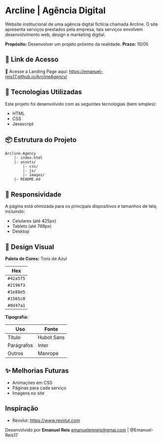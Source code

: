 # Arcline | Agência Digital

Website institucional de uma agência digital fictícia chamada Arcline. O site apresenta serviços prestados pela empresa, tais serviços envolvem desenvolvimento web, design e marketing digital.

**Propósito:** Desenvolver um projeto próximo da realidade.
**Prazo:** 10/05

## 🔗 Link de Acesso

🔗 Acesse a Landing Page aqui: https://emanuel-reis17.github.io/ArclineAgency/

## 🚀 Tecnologias Utilizadas

Este projeto foi desenvolvido com as seguintes tecnologias (bem simples):

- HTML
- CSS
- Javascript

##  📦  Estrutura do Projeto

```plaintext
Arcline-Agency
    |- index.html
    |- assets/
        |- css/
        |- js/
        |- images/
    |- README.md
```


## 📲 Responsividade

A página está otimizada para os principais dispositivos e tamanhos de tela, incluindo:

- Celulares (até 425px)
- Tablets (até 768px)
- Desktop

## 🎨 Design Visual

**Paleta de Cores:** Tons de Azul

| Hex       |
| --------- |
| `#42a5f5` |
| `#2196f3` |
| `#1e88e5` |
| `#1565c0` |
| `#0d47a1` |

**Tipografia:**

| Uso        | Fonte      |
| ---------- | ---------- |
| Título     | Hubot Sans |
| Parágrafos | Inter      |
| Outros     | Manrope    |

## ✨ Melhorias Futuras

- Animações em CSS
- Páginas para cada serviço
- Imagens no site

## Inspiração

- Revolut: https://www.revolut.com

Desenvolvido por **Emanuel Reis**
[emanuelemreis@gmai.com](mailto:emanuelemreis@gmai.com) | @Emanuel-Reis17

